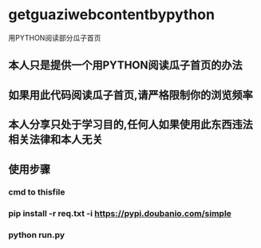 # getguaziwebcontentbypython
用PYTHON阅读部分瓜子首页
## 本人只是提供一个用PYTHON阅读瓜子首页的办法
## 如果用此代码阅读瓜子首页,请严格限制你的浏览频率
## 本人分享只处于学习目的,任何人如果使用此东西违法相关法律和本人无关

## 使用步骤
### cmd to thisfile
### pip install -r req.txt -i https://pypi.doubanio.com/simple
### python run.py
